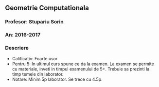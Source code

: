 ## Geometrie Computationala
### Profesor: Stupariu Sorin
### An: 2016-2017
### Descriere
* Calificativ: Foarte usor
* Pentru 5: In ultimul curs spune ce da la examen. La examen se permite cu materiale, inveti in timpul examenului de 5+. Trebuie sa prezinti la timp temele din laborator.
* Notare: Minim 5p laborator. Se trece cu 4.5p.